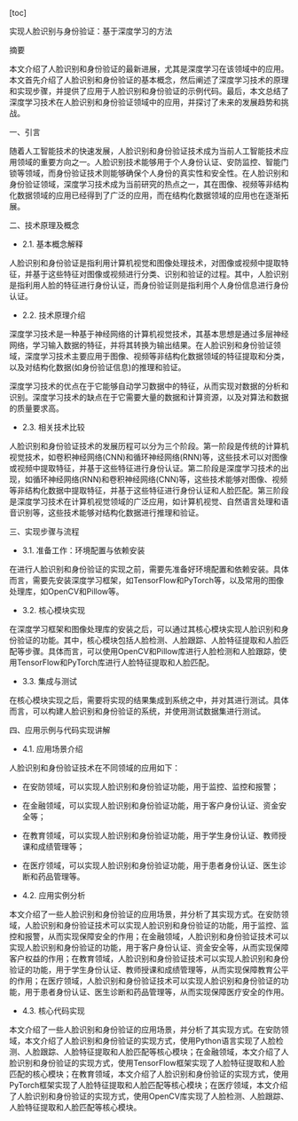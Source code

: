 
[toc]                    
                
                
实现人脸识别与身份验证：基于深度学习的方法

摘要

本文介绍了人脸识别和身份验证的最新进展，尤其是深度学习在该领域中的应用。本文首先介绍了人脸识别和身份验证的基本概念，然后阐述了深度学习技术的原理和实现步骤，并提供了应用于人脸识别和身份验证的示例代码。最后，本文总结了深度学习技术在人脸识别和身份验证领域中的应用，并探讨了未来的发展趋势和挑战。

一、引言

随着人工智能技术的快速发展，人脸识别和身份验证技术成为当前人工智能技术应用领域的重要方向之一。人脸识别技术能够用于个人身份认证、安防监控、智能门锁等领域，而身份验证技术则能够确保个人身份的真实性和安全性。在人脸识别和身份验证领域，深度学习技术成为当前研究的热点之一，其在图像、视频等非结构化数据领域的应用已经得到了广泛的应用，而在结构化数据领域的应用也在逐渐拓展。

二、技术原理及概念

- 2.1. 基本概念解释

人脸识别和身份验证是指利用计算机视觉和图像处理技术，对图像或视频中提取特征，并基于这些特征对图像或视频进行分类、识别和验证的过程。其中，人脸识别是指利用人脸的特征进行身份认证，而身份验证则是指利用个人身份信息进行身份认证。

- 2.2. 技术原理介绍

深度学习技术是一种基于神经网络的计算机视觉技术，其基本思想是通过多层神经网络，学习输入数据的特征，并将其转换为输出结果。在人脸识别和身份验证领域，深度学习技术主要应用于图像、视频等非结构化数据领域的特征提取和分类，以及对结构化数据(如身份验证信息)的推理和验证。

深度学习技术的优点在于它能够自动学习数据中的特征，从而实现对数据的分析和识别。深度学习技术的缺点在于它需要大量的数据和计算资源，以及对算法和数据的质量要求高。

- 2.3. 相关技术比较

人脸识别和身份验证技术的发展历程可以分为三个阶段。第一阶段是传统的计算机视觉技术，如卷积神经网络(CNN)和循环神经网络(RNN)等，这些技术可以对图像或视频中提取特征，并基于这些特征进行身份认证。第二阶段是深度学习技术的出现，如循环神经网络(RNN)和卷积神经网络(CNN)等，这些技术能够对图像、视频等非结构化数据中提取特征，并基于这些特征进行身份认证和人脸匹配。第三阶段是深度学习技术在计算机视觉领域的广泛应用，如计算机视觉、自然语言处理和语音识别等，这些技术能够对结构化数据进行推理和验证。

三、实现步骤与流程

- 3.1. 准备工作：环境配置与依赖安装

在进行人脸识别和身份验证的实现之前，需要先准备好环境配置和依赖安装。具体而言，需要先安装深度学习框架，如TensorFlow和PyTorch等，以及常用的图像处理库，如OpenCV和Pillow等。

- 3.2. 核心模块实现

在深度学习框架和图像处理库的安装之后，可以通过其核心模块实现人脸识别和身份验证的功能。其中，核心模块包括人脸检测、人脸跟踪、人脸特征提取和人脸匹配等步骤。具体而言，可以使用OpenCV和Pillow库进行人脸检测和人脸跟踪，使用TensorFlow和PyTorch库进行人脸特征提取和人脸匹配。

- 3.3. 集成与测试

在核心模块实现之后，需要将实现的结果集成到系统之中，并对其进行测试。具体而言，可以构建人脸识别和身份验证的系统，并使用测试数据集进行测试。

四、应用示例与代码实现讲解

- 4.1. 应用场景介绍

人脸识别和身份验证技术在不同领域的应用如下：

- 在安防领域，可以实现人脸识别和身份验证功能，用于监控、监控和报警；
- 在金融领域，可以实现人脸识别和身份验证功能，用于客户身份认证、资金安全等；
- 在教育领域，可以实现人脸识别和身份验证功能，用于学生身份认证、教师授课和成绩管理等；
- 在医疗领域，可以实现人脸识别和身份验证功能，用于患者身份认证、医生诊断和药品管理等。

- 4.2. 应用实例分析

本文介绍了一些人脸识别和身份验证的应用场景，并分析了其实现方式。在安防领域，人脸识别和身份验证技术可以实现人脸识别和身份验证的功能，用于监控、监控和报警，从而实现保障安全的作用；在金融领域，人脸识别和身份验证技术可以实现人脸识别和身份验证的功能，用于客户身份认证、资金安全等，从而实现保障客户权益的作用；在教育领域，人脸识别和身份验证技术可以实现人脸识别和身份验证的功能，用于学生身份认证、教师授课和成绩管理等，从而实现保障教育公平的作用；在医疗领域，人脸识别和身份验证技术可以实现人脸识别和身份验证的功能，用于患者身份认证、医生诊断和药品管理等，从而实现保障医疗安全的作用。

- 4.3. 核心代码实现

本文介绍了一些人脸识别和身份验证的应用场景，并分析了其实现方式。在安防领域，本文介绍了人脸识别和身份验证的实现方式，使用Python语言实现了人脸检测、人脸跟踪、人脸特征提取和人脸匹配等核心模块；在金融领域，本文介绍了人脸识别和身份验证的实现方式，使用TensorFlow框架实现了人脸特征提取和人脸匹配的核心模块；在教育领域，本文介绍了人脸识别和身份验证的实现方式，使用PyTorch框架实现了人脸特征提取和人脸匹配等核心模块；在医疗领域，本文介绍了人脸识别和身份验证的实现方式，使用OpenCV库实现了人脸检测、人脸跟踪、人脸特征提取和人脸匹配等核心模块。

